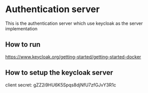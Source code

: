 # Authentication server
This is the authentication server which use keycloak as the server implementation

## How to run
https://www.keycloak.org/getting-started/getting-started-docker

## How to setup the keycloak server

client secret: gZZ2i9HU6K5Spqs8djNfU7zfGJvY3R1c
